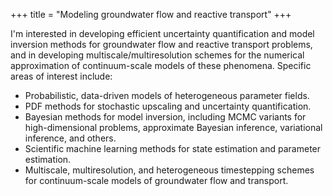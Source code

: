 +++
title = "Modeling groundwater flow and reactive transport"
+++

I'm interested in developing efficient uncertainty quantification and model inversion methods for groundwater flow and reactive transport problems, and in developing multiscale/multiresolution schemes for the numerical approximation of continuum-scale models of these phenomena.  Specific areas of interest include:

- Probabilistic, data-driven models of heterogeneous parameter fields.
- PDF methods for stochastic upscaling and uncertainty quantification.
- Bayesian methods for model inversion, including MCMC variants for high-dimensional problems, approximate Bayesian inference, variational inference, and others.
- Scientific machine learning methods for state estimation and parameter estimation.
- Multiscale, multiresolution, and heterogeneous timestepping schemes for continuum-scale models of groundwater flow and transport.
